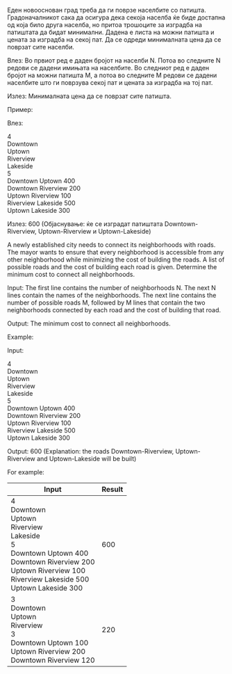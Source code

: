 Еден новооснован град треба да ги поврзе населбите со патишта. Градоначалникот сака да осигура дека секоја населба ќе биде достапна од која било друга населба, но притоа трошоците за изградба на патиштата да бидат минимални. Дадена е листа на можни патишта и цената за изградба на секој пат. Да се одреди минималната цена да се поврзат сите населби.

Влез: Во првиот ред е даден бројот на населби N. Потоа во следните N редови се дадени имињата на населбите. Во следниот ред е даден бројот на можни патишта M, а потоа во следните M редови се дадени населбите што ги поврзува секој пат и цената за изградба на тој пат.

Излез:  Минималната цена да се поврзат сите патишта.

Пример:

Влез:

4<br>
Downtown<br>
Uptown<br>
Riverview<br>
Lakeside<br>
5<br>
Downtown Uptown 400<br>
Downtown Riverview 200<br>
Uptown Riverview 100<br>
Riverview Lakeside 500<br>
Uptown Lakeside 300<br>

Излез: 600 (Објаснување: ќе се изградат патиштата Downtown-Riverview, Uptown-Riverview и Uptown-Lakeside)

A newly established city needs to connect its neighborhoods with roads. The mayor wants to ensure that every neighborhood is accessible from any other neighborhood while minimizing the cost of building the roads. A list of possible roads and the cost of building each road is given. Determine the minimum cost to connect all neighborhoods.



Input: The first line contains the number of neighborhoods N. The next N lines contain the names of the neighborhoods. The next line contains the number of possible roads M, followed by M lines that contain the two neighborhoods connected by each road and the cost of building that road.

Output: The minimum cost to connect all neighborhoods.

Example:

Input:

4<br>
Downtown<br>
Uptown<br>
Riverview<br>
Lakeside<br>
5<br>
Downtown Uptown 400<br>
Downtown Riverview 200<br>
Uptown Riverview 100<br>
Riverview Lakeside 500<br>
Uptown Lakeside 300<br>

Output: 600 (Explanation: the roads Downtown-Riverview, Uptown-Riverview and Uptown-Lakeside will be built)


For example:

| Input	| Result |
|------|------|
|4<br>Downtown<br>Uptown<br>Riverview<br>Lakeside<br>5<br>Downtown Uptown 400<br>Downtown Riverview 200<br>Uptown Riverview 100<br>Riverview Lakeside 500<br>Uptown Lakeside 300 |600|
| 3<br>Downtown<br>Uptown<br>Riverview<br>3<br>Downtown Uptown 100<br>Uptown Riverview 200<br>Downtown Riverview 120 |220 |